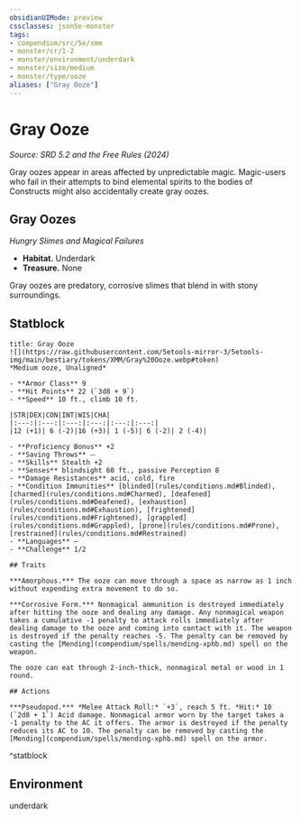 ```yaml
---
obsidianUIMode: preview
cssclasses: json5e-monster
tags:
- compendium/src/5e/xmm
- monster/cr/1-2
- monster/environment/underdark
- monster/size/medium
- monster/type/ooze
aliases: ["Gray Ooze"]
---
```

# Gray Ooze
*Source: SRD 5.2 and the Free Rules (2024)*  

Gray oozes appear in areas affected by unpredictable magic. Magic-users who fail in their attempts to bind elemental spirits to the bodies of Constructs might also accidentally create gray oozes.

## Gray Oozes

*Hungry Slimes and Magical Failures*

- **Habitat.** Underdark  
- **Treasure.** None  

Gray oozes are predatory, corrosive slimes that blend in with stony surroundings.

## Statblock

```ad-statblock
title: Gray Ooze
![](https://raw.githubusercontent.com/5etools-mirror-3/5etools-img/main/bestiary/tokens/XMM/Gray%20Ooze.webp#token)
*Medium ooze, Unaligned*

- **Armor Class** 9
- **Hit Points** 22 (`3d8 + 9`)
- **Speed** 10 ft., climb 10 ft.

|STR|DEX|CON|INT|WIS|CHA|
|:---:|:---:|:---:|:---:|:---:|:---:|
|12 (+1)| 6 (-2)|16 (+3)| 1 (-5)| 6 (-2)| 2 (-4)|

- **Proficiency Bonus** +2
- **Saving Throws** ⏤
- **Skills** Stealth +2
- **Senses** blindsight 60 ft., passive Perception 8
- **Damage Resistances** acid, cold, fire
- **Condition Immunities** [blinded](rules/conditions.md#Blinded), [charmed](rules/conditions.md#Charmed), [deafened](rules/conditions.md#Deafened), [exhaustion](rules/conditions.md#Exhaustion), [frightened](rules/conditions.md#Frightened), [grappled](rules/conditions.md#Grappled), [prone](rules/conditions.md#Prone), [restrained](rules/conditions.md#Restrained)
- **Languages** —
- **Challenge** 1/2

## Traits

***Amorphous.*** The ooze can move through a space as narrow as 1 inch without expending extra movement to do so.

***Corrosive Form.*** Nonmagical ammunition is destroyed immediately after hitting the ooze and dealing any damage. Any nonmagical weapon takes a cumulative -1 penalty to attack rolls immediately after dealing damage to the ooze and coming into contact with it. The weapon is destroyed if the penalty reaches -5. The penalty can be removed by casting the [Mending](compendium/spells/mending-xphb.md) spell on the weapon.

The ooze can eat through 2-inch-thick, nonmagical metal or wood in 1 round.

## Actions

***Pseudopod.*** *Melee Attack Roll:* `+3`, reach 5 ft. *Hit:* 10 (`2d8 + 1`) Acid damage. Nonmagical armor worn by the target takes a -1 penalty to the AC it offers. The armor is destroyed if the penalty reduces its AC to 10. The penalty can be removed by casting the [Mending](compendium/spells/mending-xphb.md) spell on the armor.
```
^statblock

## Environment

underdark